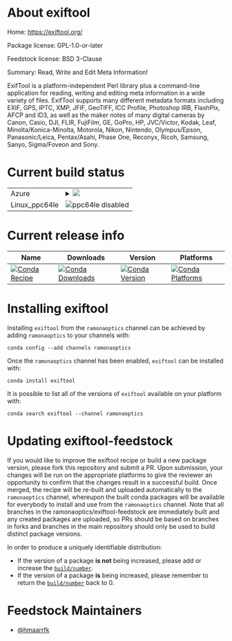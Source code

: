 About exiftool
==============

Home: https://exiftool.org/

Package license: GPL-1.0-or-later

Feedstock license: BSD 3-Clause

Summary: Read, Write and Edit Meta Information!

ExifTool is a platform-independent Perl library plus a command-line
application for reading, writing and editing meta information in a wide
variety of files. ExifTool supports many different metadata formats
including EXIF, GPS, IPTC, XMP, JFIF, GeoTIFF, ICC Profile, Photoshop IRB,
FlashPix, AFCP and ID3, as well as the maker notes of many digital cameras
by Canon, Casio, DJI, FLIR, FujiFilm, GE, GoPro, HP, JVC/Victor, Kodak,
Leaf, Minolta/Konica-Minolta, Motorola, Nikon, Nintendo, Olympus/Epson,
Panasonic/Leica, Pentax/Asahi, Phase One, Reconyx, Ricoh, Samsung, Sanyo,
Sigma/Foveon and Sony.


Current build status
====================


<table>
    
  <tr>
    <td>Azure</td>
    <td>
      <details>
        <summary>
          <a href="https://dev.azure.com/ramonaoptics/feedstock-builds/_build/latest?definitionId=17&branchName=master">
            <img src="https://dev.azure.com/ramonaoptics/feedstock-builds/_apis/build/status/exiftool-feedstock?branchName=master">
          </a>
        </summary>
        <table>
          <thead><tr><th>Variant</th><th>Status</th></tr></thead>
          <tbody><tr>
              <td>linux</td>
              <td>
                <a href="https://dev.azure.com/ramonaoptics/feedstock-builds/_build/latest?definitionId=17&branchName=master">
                  <img src="https://dev.azure.com/ramonaoptics/feedstock-builds/_apis/build/status/exiftool-feedstock?branchName=master&jobName=linux&configuration=linux_" alt="variant">
                </a>
              </td>
            </tr><tr>
              <td>osx</td>
              <td>
                <a href="https://dev.azure.com/ramonaoptics/feedstock-builds/_build/latest?definitionId=17&branchName=master">
                  <img src="https://dev.azure.com/ramonaoptics/feedstock-builds/_apis/build/status/exiftool-feedstock?branchName=master&jobName=osx&configuration=osx_" alt="variant">
                </a>
              </td>
            </tr><tr>
              <td>win</td>
              <td>
                <a href="https://dev.azure.com/ramonaoptics/feedstock-builds/_build/latest?definitionId=17&branchName=master">
                  <img src="https://dev.azure.com/ramonaoptics/feedstock-builds/_apis/build/status/exiftool-feedstock?branchName=master&jobName=win&configuration=win_" alt="variant">
                </a>
              </td>
            </tr>
          </tbody>
        </table>
      </details>
    </td>
  </tr>
  <tr>
    <td>Linux_ppc64le</td>
    <td>
      <img src="https://img.shields.io/badge/ppc64le-disabled-lightgrey.svg" alt="ppc64le disabled">
    </td>
  </tr>
</table>

Current release info
====================

| Name | Downloads | Version | Platforms |
| --- | --- | --- | --- |
| [![Conda Recipe](https://img.shields.io/badge/recipe-exiftool-green.svg)](https://anaconda.org/ramonaoptics/exiftool) | [![Conda Downloads](https://img.shields.io/conda/dn/ramonaoptics/exiftool.svg)](https://anaconda.org/ramonaoptics/exiftool) | [![Conda Version](https://img.shields.io/conda/vn/ramonaoptics/exiftool.svg)](https://anaconda.org/ramonaoptics/exiftool) | [![Conda Platforms](https://img.shields.io/conda/pn/ramonaoptics/exiftool.svg)](https://anaconda.org/ramonaoptics/exiftool) |

Installing exiftool
===================

Installing `exiftool` from the `ramonaoptics` channel can be achieved by adding `ramonaoptics` to your channels with:

```
conda config --add channels ramonaoptics
```

Once the `ramonaoptics` channel has been enabled, `exiftool` can be installed with:

```
conda install exiftool
```

It is possible to list all of the versions of `exiftool` available on your platform with:

```
conda search exiftool --channel ramonaoptics
```




Updating exiftool-feedstock
===========================

If you would like to improve the exiftool recipe or build a new
package version, please fork this repository and submit a PR. Upon submission,
your changes will be run on the appropriate platforms to give the reviewer an
opportunity to confirm that the changes result in a successful build. Once
merged, the recipe will be re-built and uploaded automatically to the
`ramonaoptics` channel, whereupon the built conda packages will be available for
everybody to install and use from the `ramonaoptics` channel.
Note that all branches in the ramonaoptics/exiftool-feedstock are
immediately built and any created packages are uploaded, so PRs should be based
on branches in forks and branches in the main repository should only be used to
build distinct package versions.

In order to produce a uniquely identifiable distribution:
 * If the version of a package **is not** being increased, please add or increase
   the [``build/number``](https://conda.io/docs/user-guide/tasks/build-packages/define-metadata.html#build-number-and-string).
 * If the version of a package **is** being increased, please remember to return
   the [``build/number``](https://conda.io/docs/user-guide/tasks/build-packages/define-metadata.html#build-number-and-string)
   back to 0.

Feedstock Maintainers
=====================

* [@hmaarrfk](https://github.com/hmaarrfk/)

